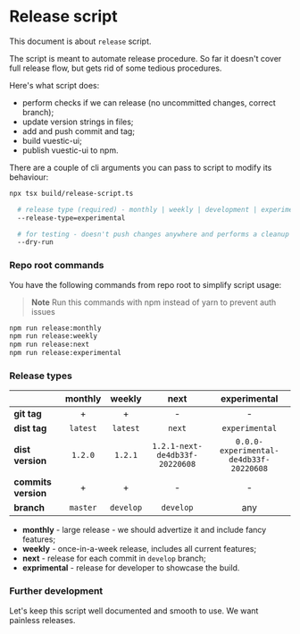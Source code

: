 # Release script

This document is about `release` script.

The script is meant to automate release procedure. So far it doesn't cover full release flow, but gets rid of some tedious procedures.

Here's what script does:

* perform checks if we can release (no uncommitted changes, correct branch);
* update version strings in files;
* add and push commit and tag;
* build vuestic-ui;
* publish vuestic-ui to npm.

There are a couple of cli arguments you can pass to script to modify its behaviour:

```sh
npx tsx build/release-script.ts

  # release type (required) - monthly | weekly | development | experimental
  --release-type=experimental

  # for testing - doesn't push changes anywhere and performs a cleanup
  --dry-run 
```

### Repo root commands
You have the following commands from repo root to simplify script usage:
> **Note**
> Run this commands with npm instead of yarn to prevent auth issues
```bash
npm run release:monthly
npm run release:weekly
npm run release:next
npm run release:experimental
```

### Release types

|                     | **monthly** | **weekly** |            **next**            |            **experimental**            |
|---------------------|:-----------:|:----------:|:------------------------------:|:--------------------------------------:|
| **git tag**         |      +      |     +      |               -                |                   -                    |
| **dist tag**        |  `latest`   |  `latest`  |             `next`             |             `experimental`             |
| **dist version**    |   `1.2.0`   |  `1.2.1`   | `1.2.1-next-de4db33f-20220608` | `0.0.0-experimental-de4db33f-20220608` |
| **commits version** |      +      |     +      |               -                |                   -                    |
| **branch**          |  `master`   | `develop`  |           `develop`            |                  any                   |

* **monthly** - large release - we should advertize it and include fancy features;
* **weekly** - once-in-a-week release, includes all current features;
* **next** - release for each commit in `develop` branch;
* **exprimental** - release for developer to showcase the build.

### Further development

Let's keep this script well documented and smooth to use. We want painless releases.
